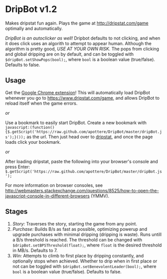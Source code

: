 DripBot v1.2
=======

Makes dripstat fun again.  Plays the game at <http://dripstat.com/game> optimally and automatically.

*DripBot is an autoclicker as well!*  Dripbot defaults to not clicking, and when it does click uses an algorith to attempt to appear human.  Although the algorithm is pretty good, *USE AT YOUR OWN RISK.*
The pops from clicking and global dripping are on by default, and can be toggled with `$dripBot.setShowPops(bool);`, where `bool` is a boolean value (true/false).  Defaults to false.

Usage
-----
Get the [Google Chrome extension](https://chrome.google.com/webstore/detail/dripbot-plus/ikbccchmlnodccdacimdpmbbgodkdoih)!  This will automatically load DripBot whenever you go to <https://www.dripstat.com/game>, and allows DripBot to reload itself when the game errors.

*or*

Use a bookmark to easily start DripBot.  Create a new bookmark with `javascript:(function(){$.getScript('https://raw.github.com/apottere/DripBot/master/dripBot.js');}());` as the *url*.  Then just head over to [dripstat](http://dripstat.com/game), and once the page loads click your bookmark.

*or*

After loading dripstat, paste the following into your browser's console and press Enter: `$.getScript('https://raw.github.com/apottere/DripBot/master/dripBot.js');`

For more information on browser consoles, see <http://webmasters.stackexchange.com/questions/8525/how-to-open-the-javascript-console-in-different-browsers> (YMMV).


Stages
------

1. *Story:* Traverses the story, starting the game from any point.
2. *Purchase:* Builds B/s as fast as possible, optimizing powerup and upgrade purchases with minimal dripping (dripping is waste).  Runs untill a B/s threshold is reached.  The threshold can be changed with `$dripBot.setBPSThreshold(float);`, where `float` is the desired threshold in MB/s.  Defaults to 7.
3. *Win:* Attempts to climb to first place by dripping constantly, and optionally stops when achieved.  Whether to drip when in first place or not can be toggled with `$dripBot.setBenevolentLeader(bool);`, where `bool` is a boolean value (true/false).  Defaults to false.


